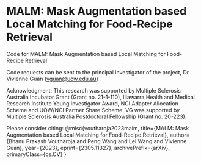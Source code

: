 # MALM: Mask Augmentation based Local Matching for Food-Recipe Retrieval
Code for MALM: Mask Augmentation based Local Matching for Food-Recipe Retrieval

Code requests can be sent to the principal investigator of the project, Dr Vivienne Guan (vguan@uow.edu.au)

Acknowledgment: This research was supported by Multiple Sclerosis Australia Incubator Grant (Grant no. 21-1-110), Illawarra Health and Medical Research Institute Young Investigator Award, NCI Adapter Allocation Scheme and UOW/NCI Partner Share Scheme. VG was supported by Multiple Sclerosis Australia Postdoctoral Fellowship (Grant no. 20-223).

Please consider citing:
@misc{voutharoja2023malm,
      title={MALM: Mask Augmentation based Local Matching for Food-Recipe Retrieval}, 
      author={Bhanu Prakash Voutharoja and Peng Wang and Lei Wang and Vivienne Guan},
      year={2023},
      eprint={2305.11327},
      archivePrefix={arXiv},
      primaryClass={cs.CV}
}

